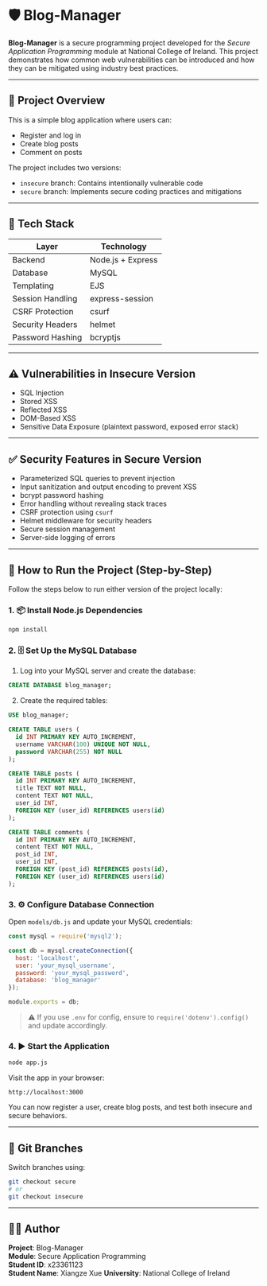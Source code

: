 # 🛡️ Blog-Manager

**Blog-Manager** is a secure programming project developed for the _Secure Application Programming_ module at National College of Ireland. This project demonstrates how common web vulnerabilities can be introduced and how they can be mitigated using industry best practices.

---

## 📌 Project Overview

This is a simple blog application where users can:

- Register and log in
- Create blog posts
- Comment on posts

The project includes two versions:

- `insecure` branch: Contains intentionally vulnerable code
- `secure` branch: Implements secure coding practices and mitigations

---

## 🧱 Tech Stack

| Layer             | Technology        |
|------------------|-------------------|
| Backend           | Node.js + Express |
| Database          | MySQL             |
| Templating        | EJS               |
| Session Handling  | express-session   |
| CSRF Protection   | csurf             |
| Security Headers  | helmet            |
| Password Hashing  | bcryptjs          |

---

## ⚠️ Vulnerabilities in Insecure Version

- SQL Injection  
- Stored XSS  
- Reflected XSS  
- DOM-Based XSS  
- Sensitive Data Exposure (plaintext password, exposed error stack)

---

## ✅ Security Features in Secure Version

- Parameterized SQL queries to prevent injection
- Input sanitization and output encoding to prevent XSS
- bcrypt password hashing
- Error handling without revealing stack traces
- CSRF protection using `csurf`
- Helmet middleware for security headers
- Secure session management
- Server-side logging of errors

---

## 🚀 How to Run the Project (Step-by-Step)

Follow the steps below to run either version of the project locally:

### 1. 📦 Install Node.js Dependencies

```bash
npm install
```

### 2. 🗄️ Set Up the MySQL Database

1. Log into your MySQL server and create the database:

```sql
CREATE DATABASE blog_manager;
```

2. Create the required tables:

```sql
USE blog_manager;

CREATE TABLE users (
  id INT PRIMARY KEY AUTO_INCREMENT,
  username VARCHAR(100) UNIQUE NOT NULL,
  password VARCHAR(255) NOT NULL
);

CREATE TABLE posts (
  id INT PRIMARY KEY AUTO_INCREMENT,
  title TEXT NOT NULL,
  content TEXT NOT NULL,
  user_id INT,
  FOREIGN KEY (user_id) REFERENCES users(id)
);

CREATE TABLE comments (
  id INT PRIMARY KEY AUTO_INCREMENT,
  content TEXT NOT NULL,
  post_id INT,
  user_id INT,
  FOREIGN KEY (post_id) REFERENCES posts(id),
  FOREIGN KEY (user_id) REFERENCES users(id)
);
```

### 3. ⚙️ Configure Database Connection

Open `models/db.js` and update your MySQL credentials:

```js
const mysql = require('mysql2');

const db = mysql.createConnection({
  host: 'localhost',
  user: 'your_mysql_username',
  password: 'your_mysql_password',
  database: 'blog_manager'
});

module.exports = db;
```

> ⚠️ If you use `.env` for config, ensure to `require('dotenv').config()` and update accordingly.

### 4. ▶️ Start the Application

```bash
node app.js
```

Visit the app in your browser:

```
http://localhost:3000
```

You can now register a user, create blog posts, and test both insecure and secure behaviors.

---

## 🌿 Git Branches

Switch branches using:

```bash
git checkout secure
# or
git checkout insecure
```

---

## 👨‍💻 Author

**Project**: Blog-Manager  
**Module**: Secure Application Programming  
**Student ID**: x23361123  
**Student Name**: Xiangze Xue 
**University**: National College of Ireland
